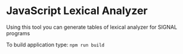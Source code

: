 # JavaScript Lexical Analyzer

Using this tool you can generate tables of lexical analyzer for SIGNAL programs

To build application type:
`npm run build`